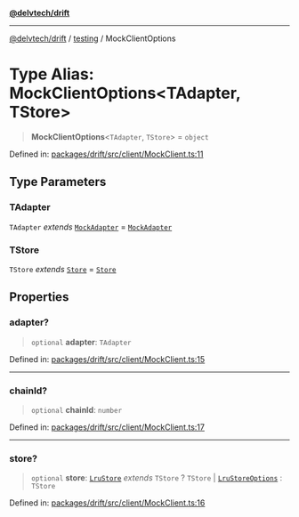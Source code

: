 [**@delvtech/drift**](../../README.md)

***

[@delvtech/drift](../../README.md) / [testing](../README.md) / MockClientOptions

# Type Alias: MockClientOptions\<TAdapter, TStore\>

> **MockClientOptions**\<`TAdapter`, `TStore`\> = `object`

Defined in: [packages/drift/src/client/MockClient.ts:11](https://github.com/delvtech/drift/blob/95370f81f9813e8d583ed884b0b07657be0d8f2c/packages/drift/src/client/MockClient.ts#L11)

## Type Parameters

### TAdapter

`TAdapter` *extends* [`MockAdapter`](../classes/MockAdapter.md) = [`MockAdapter`](../classes/MockAdapter.md)

### TStore

`TStore` *extends* [`Store`](../../index/interfaces/Store.md) = [`Store`](../../index/interfaces/Store.md)

## Properties

### adapter?

> `optional` **adapter**: `TAdapter`

Defined in: [packages/drift/src/client/MockClient.ts:15](https://github.com/delvtech/drift/blob/95370f81f9813e8d583ed884b0b07657be0d8f2c/packages/drift/src/client/MockClient.ts#L15)

***

### chainId?

> `optional` **chainId**: `number`

Defined in: [packages/drift/src/client/MockClient.ts:17](https://github.com/delvtech/drift/blob/95370f81f9813e8d583ed884b0b07657be0d8f2c/packages/drift/src/client/MockClient.ts#L17)

***

### store?

> `optional` **store**: [`LruStore`](../../index/classes/LruStore.md) *extends* `TStore` ? `TStore` \| [`LruStoreOptions`](../../index/type-aliases/LruStoreOptions.md) : `TStore`

Defined in: [packages/drift/src/client/MockClient.ts:16](https://github.com/delvtech/drift/blob/95370f81f9813e8d583ed884b0b07657be0d8f2c/packages/drift/src/client/MockClient.ts#L16)
